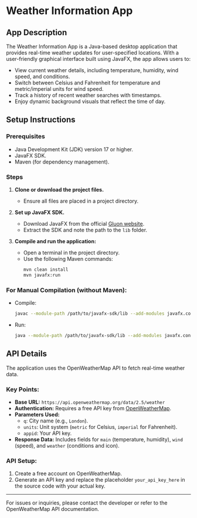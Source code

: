 # Weather Information App

## App Description
The Weather Information App is a Java-based desktop application that provides real-time weather updates for user-specified locations. With a user-friendly graphical interface built using JavaFX, the app allows users to:

- View current weather details, including temperature, humidity, wind speed, and conditions.
- Switch between Celsius and Fahrenheit for temperature and metric/imperial units for wind speed.
- Track a history of recent weather searches with timestamps.
- Enjoy dynamic background visuals that reflect the time of day.

## Setup Instructions

### Prerequisites
- Java Development Kit (JDK) version 17 or higher.
- JavaFX SDK.
- Maven (for dependency management).

### Steps
1. **Clone or download the project files.**
   - Ensure all files are placed in a project directory.

2. **Set up JavaFX SDK.**
   - Download JavaFX from the official [Gluon website](https://gluonhq.com/products/javafx/).
   - Extract the SDK and note the path to the `lib` folder.

3. **Compile and run the application:**
   - Open a terminal in the project directory.
   - Use the following Maven commands:
     ```bash
     mvn clean install
     mvn javafx:run
     ```

### For Manual Compilation (without Maven):
   - Compile:
     ```bash
     javac --module-path /path/to/javafx-sdk/lib --add-modules javafx.controls,javafx.fxml -d bin src/*.java
     ```
   - Run:
     ```bash
     java --module-path /path/to/javafx-sdk/lib --add-modules javafx.controls,javafx.fxml -cp bin WeatherApp
     ```

## API Details
The application uses the OpenWeatherMap API to fetch real-time weather data.

### Key Points:
- **Base URL:** `https://api.openweathermap.org/data/2.5/weather`
- **Authentication:** Requires a free API key from [OpenWeatherMap](https://openweathermap.org/api).
- **Parameters Used:**
  - `q`: City name (e.g., `London`).
  - `units`: Unit system (`metric` for Celsius, `imperial` for Fahrenheit).
  - `appid`: Your API key.
- **Response Data:** Includes fields for `main` (temperature, humidity), `wind` (speed), and `weather` (conditions and icon).

### API Setup:
1. Create a free account on OpenWeatherMap.
2. Generate an API key and replace the placeholder `your_api_key_here` in the source code with your actual key.

---
For issues or inquiries, please contact the developer or refer to the OpenWeatherMap API documentation.

